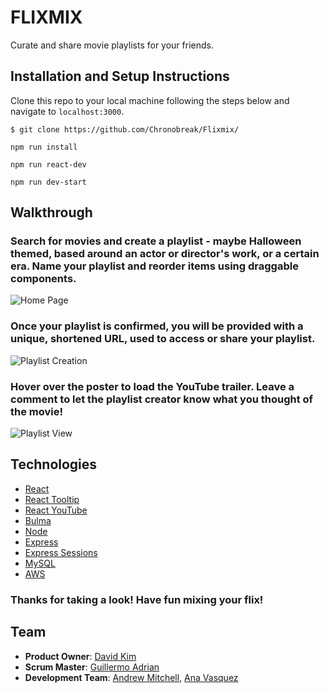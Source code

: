 # FLIXMIX
Curate and share movie playlists for your friends.

## Installation and Setup Instructions

Clone this repo to your local machine following the steps below and navigate to `localhost:3000`.
```
$ git clone https://github.com/Chronobreak/Flixmix/
```
```
npm run install
```
```
npm run react-dev
```
```
npm run dev-start
```


## Walkthrough

  ### Search for movies and create a playlist - maybe Halloween themed, based around an actor or director's work, or a certain era. Name your playlist and reorder items using draggable components.
  ![Home Page](https://i.imgur.com/9VosCX8.jpg)

  ### Once your playlist is confirmed, you will be provided with a unique, shortened URL, used to access or share your playlist.
  ![Playlist Creation](https://i.imgur.com/Y7MAlnL.png)

  
  ### Hover over the poster to load the YouTube trailer. Leave a comment to let the playlist creator know what you thought of the movie!
  ![Playlist View](https://i.imgur.com/EmpPYLm.jpg)

## Technologies

* [React](https://reactjs.org/)
* [React Tooltip](https://www.npmjs.com/package/react-tooltip)
* [React YouTube](https://www.npmjs.com/package/react-youtube)
* [Bulma](https://bulma.io/documentation/layout/container/)
* [Node](https://nodejs.org/en/)
* [Express](https://expressjs.com/)
* [Express Sessions](https://www.npmjs.com/package/express-session)
* [MySQL](https://www.npmjs.com/package/node-mysql)
* [AWS](https://aws.amazon.com/)

### Thanks for taking a look!  Have fun mixing your flix!

## Team

- __Product Owner__: [David Kim](https://github.com/Chronobreak)
- __Scrum Master__: [Guillermo Adrian](https://github.com/onecseven)
- __Development Team__: [Andrew Mitchell](https://github.com/mitch292), [Ana Vasquez](https://github.com/anvasquez08) 
